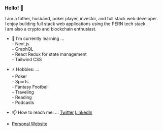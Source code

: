 ### Hello! 👋 
I am a father, husband, poker player, investor, and full stack web developer.
<br> I enjoy building full stack web applications using the PERN tech stack. 
<br> I am also a crypto and blockchain enthusiast.


- 🌱 I’m currently learning ...
              <br> -  Next.js 
              <br> -  GraphQL
              <br> -  React Redux for state management
              <br> -  Tailwind CSS

- ⚡ Hobbies: ... 
              <br> - Poker
              <br> - Sports
              <br> - Fantasy Football
              <br> - Traveling
              <br> - Reading
              <br> - Podcasts

- 📫 How to reach me: ... [Twitter](https://twitter.com/TomWallaceJr2) [LinkedIn](https://www.linkedin.com/in/thomaswallacejr/)
- [Personal Website](http://www.tomwallacejr.com/)


